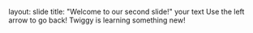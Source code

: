 layout: slide
title: "Welcome to our second slide!"
your text
Use the left arrow to go back!
Twiggy is learning something new!
